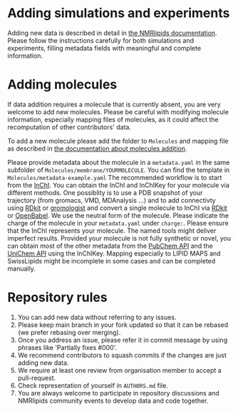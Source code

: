 # Adding simulations and experiments

Adding new data is described in detail in [the NMRlipids documentation](https://nmrlipids.github.io/Databank/latest). Please follow the instructions carefully for both simulations and experiments, filling metadata fields with meaningful and complete information.

# Adding molecules
If data addition requires a molecule that is currently absent, you are very welcome to add new molecules. Please be careful with modifying molecule information, especially mapping files of molecules, as it could affect the recomputation of other contributors' data.

To add a new molecule please add the folder to `Molecules` and mapping file as described in [the documentation about molecules addition](https://nmrlipids.github.io/Databank/latest/contrib/addingMolecule.html).

Please provide metadata about the molecule in a `metadata.yaml` in the same subfolder of `Molecules/membrane/YOURMOLECULE`. You can find the template in `Molecules/metadata-example.yaml`
The recommended workflow is to start from the [InChI](https://en.wikipedia.org/wiki/International_Chemical_Identifier). You can obtain the InChI and InChIKey for your molecule via different methods. One possiblity is to use a PDB snapshot of your trajectory (from gromacs, VMD, MDAnalysis ...) and to add connectivty using [RDkit](https://www.rdkit.org/) or [gromologist](https://gitlab.com/KomBioMol/gromologist) and convert a single molecule to InChI via [RDkit](https://www.rdkit.org/) or [OpenBabel](https://openbabel.org/index.html). We use the neutral form of the molecule. Please indicate the charge of the molecule in your `metadata.yaml` under `charge:`.
Please ensure that the InChI represents your molecule. The named tools might deliver imperfect results.
Provided your molecule is not fully synthetic or novel, you can obtain most of the other metadata from the [PubChem API](https://pubchem.ncbi.nlm.nih.gov/docs/pug-rest) and the [UniChem API](https://www.ebi.ac.uk/unichem/api/docs) using the InChIKey.
Mapping especially to LIPID MAPS and SwissLipids might be incomplete in some cases and can be completed manually. 

# Repository rules

1. You can add new data without referring to any issues.
1. Please keep main branch in your fork updated so that it can be rebased (we prefer rebasing over merging).
2. Once you address an issue, please refer it in commit message by using phrases like 'Partially fixes #000'.
3. We recommend contributors to squash commits if the changes are just adding new data.
4. We require at least one review from organisation member to accept a pull-request.
5. Check representation of yourself in `AUTHORS.md` file.
6. You are always welcome to participate in repository discussions and NMRlipids community events to develop data and code together.

